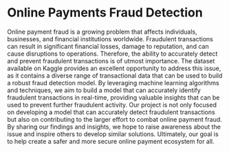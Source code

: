 # Online Payments Fraud Detection
Online payment fraud is a growing problem that affects individuals, businesses, and financial institutions worldwide. Fraudulent transactions can result in significant financial losses,
damage to reputation, and can cause disruptions to operations. Therefore, the ability to accurately detect and prevent fraudulent transactions is of utmost importance.
The dataset available on Kaggle provides an excellent opportunity to address this issue, as it
contains a diverse range of transactional data that can be used to build a robust fraud detection
model. By leveraging machine learning algorithms and techniques, we aim to build a model
that can accurately identify fraudulent transactions in real-time, providing valuable insights
that can be used to prevent further fraudulent activity.
Our project is not only focused on developing a model that can accurately detect fraudulent
transactions but also on contributing to the larger effort to combat online payment fraud. By
sharing our findings and insights, we hope to raise awareness about the issue and inspire
others to develop similar solutions. Ultimately, our goal is to help create a safer and more
secure online payment ecosystem for all.
